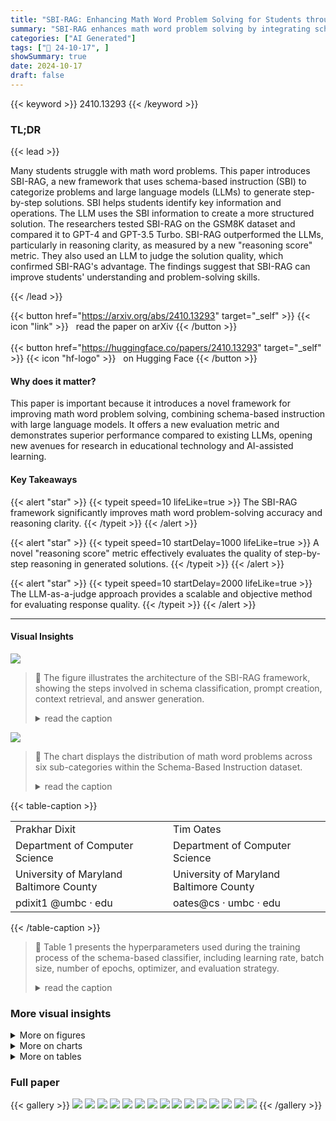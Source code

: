 ```yaml
---
title: "SBI-RAG: Enhancing Math Word Problem Solving for Students through Schema-Based Instruction and Retrieval-Augmented Generation"
summary: "SBI-RAG enhances math word problem solving by integrating schema-based instruction with a large language model, improving reasoning clarity and accuracy."
categories: ["AI Generated"]
tags: ["🔖 24-10-17", ]
showSummary: true
date: 2024-10-17
draft: false
---
```


{{< keyword >}} 2410.13293 {{< /keyword >}}

### TL;DR


{{< lead >}}

Many students struggle with math word problems. This paper introduces SBI-RAG, a new framework that uses schema-based instruction (SBI) to categorize problems and large language models (LLMs) to generate step-by-step solutions. SBI helps students identify key information and operations. The LLM uses the SBI information to create a more structured solution.  The researchers tested SBI-RAG on the GSM8K dataset and compared it to GPT-4 and GPT-3.5 Turbo. SBI-RAG outperformed the LLMs, particularly in reasoning clarity, as measured by a new "reasoning score" metric. They also used an LLM to judge the solution quality, which confirmed SBI-RAG's advantage.  The findings suggest that SBI-RAG can improve students' understanding and problem-solving skills.

{{< /lead >}}


{{< button href="https://arxiv.org/abs/2410.13293" target="_self" >}}
{{< icon "link" >}} &nbsp; read the paper on arXiv
{{< /button >}}
<br><br>
{{< button href="https://huggingface.co/papers/2410.13293" target="_self" >}}
{{< icon "hf-logo" >}} &nbsp; on Hugging Face
{{< /button >}}

#### Why does it matter?
This paper is important because it introduces a novel framework for improving math word problem solving, combining schema-based instruction with large language models.  It offers a new evaluation metric and demonstrates superior performance compared to existing LLMs, opening new avenues for research in educational technology and AI-assisted learning.
#### Key Takeaways

{{< alert "star" >}}
{{< typeit speed=10 lifeLike=true >}} The SBI-RAG framework significantly improves math word problem-solving accuracy and reasoning clarity. {{< /typeit >}}
{{< /alert >}}

{{< alert "star" >}}
{{< typeit speed=10 startDelay=1000 lifeLike=true >}} A novel "reasoning score" metric effectively evaluates the quality of step-by-step reasoning in generated solutions. {{< /typeit >}}
{{< /alert >}}

{{< alert "star" >}}
{{< typeit speed=10 startDelay=2000 lifeLike=true >}} The LLM-as-a-judge approach provides a scalable and objective method for evaluating response quality. {{< /typeit >}}
{{< /alert >}}

------
#### Visual Insights



![](https://ai-paper-reviewer.com/2410.13293/figures_3_0.png)

> 🔼 The figure illustrates the architecture of the SBI-RAG framework, showing the steps involved in schema classification, prompt creation, context retrieval, and answer generation.
> <details>
> <summary>read the caption</summary>
> Figure 1: Illustration of SBI-RAG Architecture
> </details>





![](https://ai-paper-reviewer.com/2410.13293/charts_8_0.png)

> 🔼 The chart displays the distribution of math word problems across six sub-categories within the Schema-Based Instruction dataset.
> <details>
> <summary>read the caption</summary>
> Figure 2: Overview of SBI Dataset
> </details>





{{< table-caption >}}
<table id='2' style='font-size:16px'><tr><td>Prakhar Dixit</td><td>Tim Oates</td></tr><tr><td>Department of Computer Science</td><td>Department of Computer Science</td></tr><tr><td>University of Maryland Baltimore County</td><td>University of Maryland Baltimore County</td></tr><tr><td>pdixit1 @umbc · edu</td><td>oates@cs · umbc · edu</td></tr></table>{{< /table-caption >}}

> 🔼 Table 1 presents the hyperparameters used during the training process of the schema-based classifier, including learning rate, batch size, number of epochs, optimizer, and evaluation strategy.
> <details>
> <summary>read the caption</summary>
> Table 1: Training Hyperparameters for Schema-Based Classifier
> </details>



### More visual insights

<details>
<summary>More on figures
</summary>


![](https://ai-paper-reviewer.com/2410.13293/figures_14_0.png)

> 🔼 The figure illustrates the SBI-RAG architecture, showing the four main parts: Schema Classifier, Prompt Creation, Context Retrieval, and Answer and Response Generation.
> <details>
> <summary>read the caption</summary>
> Figure 1: Illustration of SBI-RAG Architecture
> </details>



![](https://ai-paper-reviewer.com/2410.13293/figures_14_1.png)

> 🔼 The figure illustrates the four main parts of the SBI-RAG framework: Schema Classifier, Prompt Creation, Context Retrieval, and Answer and Response Generation.
> <details>
> <summary>read the caption</summary>
> Figure 1: Illustration of SBI-RAG Architecture
> </details>



</details>



<details>
<summary>More on charts
</summary>


![](https://ai-paper-reviewer.com/2410.13293/charts_10_0.png)

> 🔼 The confusion matrix visualizes the performance of the schema classifier, showing the counts of correctly and incorrectly classified instances across six schema sub-categories.
> <details>
> <summary>read the caption</summary>
> Figure 4: Confusion matrix for the schema classifier
> </details>


![](https://ai-paper-reviewer.com/2410.13293/charts_10_1.png)

> 🔼 The chart displays the training and validation losses of a schema classifier model over 20 epochs, showing model convergence.
> <details>
> <summary>read the caption</summary>
> Figure 5: Training and validation losses for the schema classifier
> </details>


![](https://ai-paper-reviewer.com/2410.13293/charts_11_0.png)

> 🔼 The bar chart compares the reasoning scores of SBI-RAG and GPT-4, showing that SBI-RAG achieved a significantly higher reasoning score.
> <details>
> <summary>read the caption</summary>
> Figure 6: Reasoning Score SBI-RAG vs GPT-4
> </details>


![](https://ai-paper-reviewer.com/2410.13293/charts_11_1.png)

> 🔼 The bar chart compares the reasoning scores of SBI-RAG and GPT 3.5 Turbo models, showing that SBI-RAG achieved a significantly higher score.
> <details>
> <summary>read the caption</summary>
> Figure 7: Reasoning Score SBI-RAG vs GPT 3.5 Turbo
> </details>


</details>



<details>
<summary>More on tables
</summary>


{{< table-caption >}}
<table id='0' style='font-size:18px'><tr><td>Hyperparameter</td><td>Value</td></tr><tr><td>Learning rate</td><td>2 X 10 5</td></tr><tr><td>Batch size</td><td>16</td></tr><tr><td>Number of epochs</td><td>20</td></tr><tr><td>Optimizer</td><td>AdamW with weight decay of 0.01</td></tr><tr><td>Evaluation strategy</td><td>Model evaluation at the end of each epoch</td></tr><tr><td>Logging</td><td>Evaluation results logged every 10 steps</td></tr><tr><td colspan="2">Table 1: Training Hyperparameters for Schema-Based Classifier</td></tr></table>{{< /table-caption >}}
> 🔼 The table lists the hyperparameters and their corresponding values used for training the schema-based classifier.
> <details>
> <summary>read the caption</summary>
> Table 1: Training Hyperparameters for Schema-Based Classifier
> </details>

{{< table-caption >}}
<table id='3' style='font-size:22px'><tr><td>[Task]</td><td></td></tr><tr><td>You will be given a user question and Responses for that question. You have to act as a Judge and evaluate those responses from an educational point of view.</td><td></td></tr><tr><td>Your task is to provide a 'total rating' scoring to each response and how well the system answer answers the user concerns expressed in the question and</td><td></td></tr><tr><td>user whether they follow step by step reasoning with clarity Give your answers as a float on a scale of 0 to 10, where 0 means that the responses is not helpful at all, and 10 means that the answer completely and helpfully addresses the question from an educational point of view.</td><td></td></tr><tr><td>Feedback:::</td><td></td></tr><tr><td>Total rating: (your rating, as a float between 0 and 10)</td><td></td></tr><tr><td>Now here are the question and responses.</td><td></td></tr></table>{{< /table-caption >}}
> 🔼 Table 1 presents the hyperparameters used during the training of the schema-based classifier, including the learning rate, batch size, number of epochs, optimizer, and evaluation strategy.
> <details>
> <summary>read the caption</summary>
> Table 1: Training Hyperparameters for Schema-Based Classifier
> </details>

</details>


### Full paper

{{< gallery >}}
<img src="https://ai-paper-reviewer.com/2410.13293/1.png" class="grid-w50 md:grid-w33 xl:grid-w25" />
<img src="https://ai-paper-reviewer.com/2410.13293/2.png" class="grid-w50 md:grid-w33 xl:grid-w25" />
<img src="https://ai-paper-reviewer.com/2410.13293/3.png" class="grid-w50 md:grid-w33 xl:grid-w25" />
<img src="https://ai-paper-reviewer.com/2410.13293/4.png" class="grid-w50 md:grid-w33 xl:grid-w25" />
<img src="https://ai-paper-reviewer.com/2410.13293/5.png" class="grid-w50 md:grid-w33 xl:grid-w25" />
<img src="https://ai-paper-reviewer.com/2410.13293/6.png" class="grid-w50 md:grid-w33 xl:grid-w25" />
<img src="https://ai-paper-reviewer.com/2410.13293/7.png" class="grid-w50 md:grid-w33 xl:grid-w25" />
<img src="https://ai-paper-reviewer.com/2410.13293/8.png" class="grid-w50 md:grid-w33 xl:grid-w25" />
<img src="https://ai-paper-reviewer.com/2410.13293/9.png" class="grid-w50 md:grid-w33 xl:grid-w25" />
<img src="https://ai-paper-reviewer.com/2410.13293/10.png" class="grid-w50 md:grid-w33 xl:grid-w25" />
<img src="https://ai-paper-reviewer.com/2410.13293/11.png" class="grid-w50 md:grid-w33 xl:grid-w25" />
<img src="https://ai-paper-reviewer.com/2410.13293/12.png" class="grid-w50 md:grid-w33 xl:grid-w25" />
<img src="https://ai-paper-reviewer.com/2410.13293/13.png" class="grid-w50 md:grid-w33 xl:grid-w25" />
<img src="https://ai-paper-reviewer.com/2410.13293/14.png" class="grid-w50 md:grid-w33 xl:grid-w25" />
<img src="https://ai-paper-reviewer.com/2410.13293/15.png" class="grid-w50 md:grid-w33 xl:grid-w25" />
{{< /gallery >}}